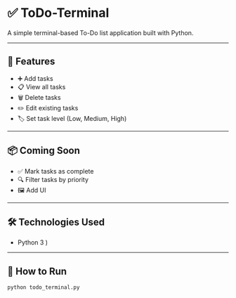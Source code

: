 # ✅ ToDo-Terminal

A simple terminal-based To-Do list application built with Python.

---

## 📌 Features
- ➕ Add tasks  
- 📋 View all tasks  
- 🗑️ Delete tasks  
- ✏️ Edit existing tasks  
- 🏷️ Set task level (Low, Medium, High)

---

## 📦 Coming Soon
- ✅ Mark tasks as complete  
- 🔍 Filter tasks by priority  
- 🖼️ Add UI

---

## 🛠 Technologies Used
- Python 3 )

---

## 🚀 How to Run

```bash
python todo_terminal.py